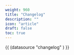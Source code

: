 ```yaml
---
weight: 960
title: "Changelog"
description: ""
icon: "article"
draft: false
toc: true
---
```


{{ (datasource "changelog" ) }}
